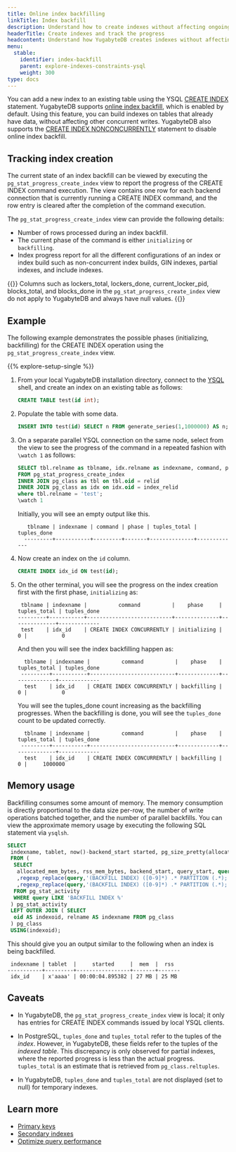 ```yaml
---
title: Online index backfilling
linkTitle: Index backfill
description: Understand how to create indexes without affecting ongoing queries
headerTitle: Create indexes and track the progress
headcontent: Understand how YugabyteDB creates indexes without affecting ongoing queries
menu:
  stable:
    identifier: index-backfill
    parent: explore-indexes-constraints-ysql
    weight: 300
type: docs
---
```


You can add a new index to an existing table using the YSQL [CREATE INDEX](../../../../api/ysql/the-sql-language/statements/ddl_create_index/#semantics) statement. YugabyteDB supports [online index backfill](https://github.com/yugabyte/yugabyte-db/blob/master/architecture/design/online-index-backfill.md), which is enabled by default. Using this feature, you can build indexes on tables that already have data, without affecting other concurrent writes. YugabyteDB also supports the [CREATE INDEX NONCONCURRENTLY](../../../../api/ysql/the-sql-language/statements/ddl_create_index/#nonconcurrently) statement to disable online index backfill.

## Tracking index creation

The current state of an index backfill can be viewed by executing the `pg_stat_progress_create_index` view to report the progress of the CREATE INDEX command execution. The view contains one row for each backend connection that is currently running a CREATE INDEX command, and the row entry is cleared after the completion of the command execution.

The `pg_stat_progress_create_index` view can provide the following details:

- Number of rows processed during an index backfill.
- The current phase of the command is either `initializing` or `backfilling`.
- Index progress report for all the different configurations of an index or index build such as non-concurrent index builds, GIN indexes, partial indexes, and include indexes.

{{<note>}}
Columns such as lockers_total, lockers_done, current_locker_pid, blocks_total, and blocks_done in the `pg_stat_progress_create_index` view do not apply to YugabyteDB and always have null values.
{{</note>}}

## Example

The following example demonstrates the possible phases (initializing, backfilling) for the CREATE INDEX operation using the `pg_stat_progress_create_index` view.

{{% explore-setup-single %}}

1. From your local YugabyteDB installation directory, connect to the [YSQL](../../../../api/ysqlsh/) shell, and create an index on an existing table as follows:

    ```sql
    CREATE TABLE test(id int);
    ```

1. Populate the table with some data.

    ```sql
    INSERT INTO test(id) SELECT n FROM generate_series(1,1000000) AS n;
    ```

1. On a separate parallel YSQL connection on the same node, select from the view to see the progress of the command in a repeated fashion with `\watch 1` as follows:

    ```sql
    SELECT tbl.relname as tblname, idx.relname as indexname, command, phase, tuples_total, tuples_done
    FROM pg_stat_progress_create_index
    INNER JOIN pg_class as tbl on tbl.oid = relid
    INNER JOIN pg_class as idx on idx.oid = index_relid
    where tbl.relname = 'test';
    \watch 1
    ```

    Initially, you will see an empty output like this.

    ```output
       tblname | indexname | command | phase | tuples_total | tuples_done
      ---------+-----------+---------+-------+--------------+-------------
    ```

1. Now create an index on the `id` column.

    ```sql
    CREATE INDEX idx_id ON test(id);
    ```

1. On the other terminal, you will see the progress on the index creation first with the first phase, `initializing` as:

    ```tablegen
     tblname | indexname |          command          |    phase     | tuples_total | tuples_done
    ---------+-----------+---------------------------+--------------+--------------+-------------
     test    | idx_id    | CREATE INDEX CONCURRENTLY | initializing |            0 |           0
    ```

    And then you will see the index backfilling happen as:

    ```tablegen
      tblname | indexname |          command          |    phase    | tuples_total | tuples_done
     ---------+-----------+---------------------------+-------------+--------------+-------------
      test    | idx_id    | CREATE INDEX CONCURRENTLY | backfilling |            0 |           0
    ```

    You will see the tuples_done count increasing as the backfilling progresses. When the backfilling is done, you will see the `tuples_done` count to be updated correctly.

    ```tablegen
      tblname | indexname |          command          |    phase    | tuples_total | tuples_done
     ---------+-----------+---------------------------+-------------+--------------+-------------
      test    | idx_id    | CREATE INDEX CONCURRENTLY | backfilling |            0 |     1000000
    ```

## Memory usage

Backfilling consumes some amount of memory. The memory consumption is directly proportional to the data size per-row, the number of write operations batched together, and the number of parallel backfills. You can view the approximate memory usage by executing the following SQL statement via `ysqlsh`.

```sql
SELECT
 indexname, tablet, now()-backend_start started, pg_size_pretty(allocated_mem_bytes) mem, pg_size_pretty(rss_mem_bytes) rss
 FROM (
  SELECT
   allocated_mem_bytes, rss_mem_bytes, backend_start, query_start, query
   ,regexp_replace(query,'(BACKFILL INDEX) ([0-9]*) .* PARTITION (.*);','\2')::oid  AS indexoid
   ,regexp_replace(query,'(BACKFILL INDEX) ([0-9]*) .* PARTITION (.*);','\3')::text AS tablet
  FROM pg_stat_activity
  WHERE query LIKE 'BACKFILL INDEX %'
 ) pg_stat_activity
 LEFT OUTER JOIN ( SELECT
  oid AS indexoid, relname AS indexname FROM pg_class
 ) pg_class
 USING(indexoid);
```

This should give you an output similar to the following when an index is being backfilled.

```tablegen
 indexname | tablet  |     started     |  mem  |  rss
-----------+---------+-----------------+-------+-------
 idx_id    | x'aaaa' | 00:00:04.895382 | 27 MB | 25 MB
```

## Caveats

- In YugabyteDB, the `pg_stat_progress_create_index` view is local; it only has entries for CREATE INDEX commands issued by local YSQL clients.

- In PostgreSQL, `tuples_done` and `tuples_total` refer to the tuples of the _index_. However, in YugabyteDB, these fields refer to the tuples of the _indexed table_. This discrepancy is only observed for partial indexes, where the reported progress is less than the actual progress. `tuples_total` is an estimate that is retrieved from `pg_class.reltuples`.

- In YugabyteDB, `tuples_done` and `tuples_total` are not displayed (set to null) for temporary indexes.

## Learn more

- [Primary keys](../primary-key-ysql/)
- [Secondary indexes](../secondary-indexes-ysql)
- [Optimize query performance](../../../query-1-performance)
